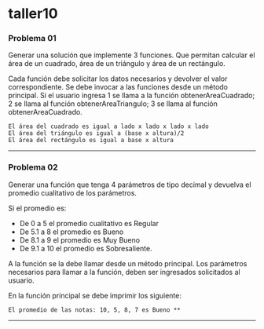 # taller10

### Problema 01

Generar una solución que implemente 3 funciones. Que permitan calcular el área de un cuadrado, área de un triángulo y área de un rectángulo.

Cada función debe solicitar los datos necesarios y devolver el valor correspondiente. Se debe invocar a las funciones desde un método principal. Si el usuario ingresa 1 se llama a la función obtenerAreaCuadrado; 2 se llama al función obtenerAreaTriangulo; 3 se llama al función obtenerAreaCuadrado.

```
El área del cuadrado es igual a lado x lado x lado x lado
El área del triángulo es igual a (base x altura)/2
El área del rectángulo es igual a base x altura
```
***
### Problema 02
Generar una función que tenga 4 parámetros de tipo decimal y devuelva el promedio cualitativo de los parámetros.

Si el promedio es:
* De 0 a 5 el promedio cualitativo es Regular
* De 5.1 a 8 el promedio es Bueno
* De 8.1 a 9 el promedio es Muy Bueno
* De 9.1 a 10 el promedio es Sobresaliente.

A la función se la debe llamar desde un método principal. Los parámetros necesarios para llamar a la función, deben ser ingresados solicitados al usuario.

En la función principal se debe imprimir los siguiente:

```
El promedio de las notas: 10, 5, 8, 7 es Bueno **
```
***
